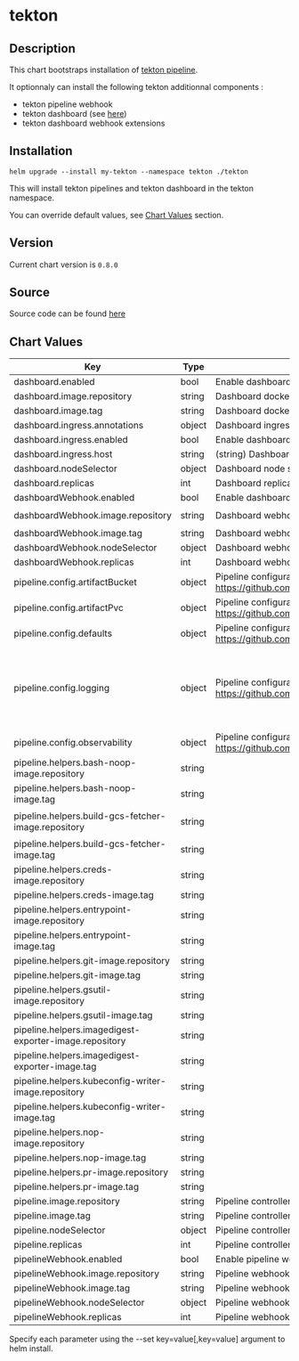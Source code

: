 

tekton
======

## Description

This chart bootstraps installation of [tekton pipeline](https://github.com/tektoncd/pipeline).

It optionnaly can install the following tekton additionnal components :
  - tekton pipeline webhook
  - tekton dashboard (see [here](https://github.com/tektoncd/dashboard))
  - tekton dashboard webhook extensions


## Installation

`helm upgrade --install my-tekton --namespace tekton ./tekton`

This will install tekton pipelines and tekton dashboard in the tekton namespace.

You can override default values, see [Chart Values](#chart-values) section.

## Version

Current chart version is `0.8.0`

## Source

Source code can be found [here](https://github.com/eddycharly/helm-prow-tekton/helm/tekton)



## Chart Values


| Key | Type | Description | Default |
|-----|------|-------------|---------|
| dashboard.enabled | bool | Enable dashboard | `true` |
| dashboard.image.repository | string | Dashboard docker image repository | `"gcr.io/tekton-releases/github.com/tektoncd/dashboard/cmd/dashboard@sha256"` |
| dashboard.image.tag | string | Dashboard docker image tag | `"b985769636204f2d736e20dbafa27ff68ba07c218445925da094a2dd8ab07a6a"` |
| dashboard.ingress.annotations | object | Dashboard ingress annotations | `{}` |
| dashboard.ingress.enabled | bool | Enable dashboard ingress | `false` |
| dashboard.ingress.host | string | (string) Dashboard ingress host name | `"example.com"` |
| dashboard.nodeSelector | object | Dashboard node selector | `{}` |
| dashboard.replicas | int | Dashboard replicas | `1` |
| dashboardWebhook.enabled | bool | Enable dashboard webhook | `true` |
| dashboardWebhook.image.repository | string | Dashboard webhook docker image repository | `"gcr.io/tekton-releases/github.com/tektoncd/experimental/webhooks-extension/cmd/extension@sha256"` |
| dashboardWebhook.image.tag | string | Dashboard webhook docker image tag | `"db812c6ef08e84870b3ed294b00ac5bdabbc67efca177786d6f307150674f2a2"` |
| dashboardWebhook.nodeSelector | object | Dashboard webhook node selector | `{}` |
| dashboardWebhook.replicas | int | Dashboard webhook replicas | `1` |
| pipeline.config.artifactBucket | object | Pipeline configuration for artifact bucket (see https://github.com/tektoncd/pipeline/blob/master/docs/install.md) | `{}` |
| pipeline.config.artifactPvc | object | Pipeline configuration for artifact pvc (see https://github.com/tektoncd/pipeline/blob/master/docs/install.md) | `{}` |
| pipeline.config.defaults | object | Pipeline configuration for default values (see https://github.com/tektoncd/pipeline/blob/master/docs/install.md) | `{}` |
| pipeline.config.logging | object | Pipeline configuration for logging (see https://github.com/tektoncd/pipeline/blob/master/docs/install.md) | `{"loglevel.controller":"info","loglevel.webhook":"info","zap-logger-config":"{\n  \"level\": \"info\",\n  \"development\": false,\n  \"sampling\": {\n    \"initial\": 100,\n    \"thereafter\": 100\n  },\n  \"outputPaths\": [\"stdout\"],\n  \"errorOutputPaths\": [\"stderr\"],\n  \"encoding\": \"json\",\n  \"encoderConfig\": {\n    \"timeKey\": \"\",\n    \"levelKey\": \"level\",\n    \"nameKey\": \"logger\",\n    \"callerKey\": \"caller\",\n    \"messageKey\": \"msg\",\n    \"stacktraceKey\": \"stacktrace\",\n    \"lineEnding\": \"\",\n    \"levelEncoder\": \"\",\n    \"timeEncoder\": \"\",\n    \"durationEncoder\": \"\",\n    \"callerEncoder\": \"\"\n  }\n}\n"}` |
| pipeline.config.observability | object | Pipeline configuration for observability (see https://github.com/tektoncd/pipeline/blob/master/docs/install.md) | `{}` |
| pipeline.helpers.bash-noop-image.repository | string |  | `"gcr.io/tekton-releases/github.com/tektoncd/pipeline/cmd/bash@sha256"` |
| pipeline.helpers.bash-noop-image.tag | string |  | `"a96b5840cdeb2a6598a8566a8607b925732286a8fdf15147be3591b7c7fb41f7"` |
| pipeline.helpers.build-gcs-fetcher-image.repository | string |  | `"gcr.io/tekton-releases/github.com/tektoncd/pipeline/vendor/github.com/googlecloudplatform/cloud-builders/gcs-fetcher/cmd/gcs-fetcher@sha256"` |
| pipeline.helpers.build-gcs-fetcher-image.tag | string |  | `"5be2e14ed6b986198beca21a93af34e807586dcf9155babeca7f5971a2fa0311"` |
| pipeline.helpers.creds-image.repository | string |  | `"gcr.io/tekton-releases/github.com/tektoncd/pipeline/cmd/creds-init@sha256"` |
| pipeline.helpers.creds-image.tag | string |  | `"8f8c43a115984e90db3b0cb3fcd46e1699ec15515ca7d258571a44c7d76040ca"` |
| pipeline.helpers.entrypoint-image.repository | string |  | `"gcr.io/tekton-releases/github.com/tektoncd/pipeline/cmd/entrypoint@sha256"` |
| pipeline.helpers.entrypoint-image.tag | string |  | `"5c2a7261d923b8af29ad3be34a9c9a3abd1ed11a030ca1cc207293d203755ab4"` |
| pipeline.helpers.git-image.repository | string |  | `"gcr.io/tekton-releases/github.com/tektoncd/pipeline/cmd/git-init@sha256"` |
| pipeline.helpers.git-image.tag | string |  | `"00466e8ec7d8a289140893523d33261ba5006dfb1bd9b96aee2736fc739dba5a"` |
| pipeline.helpers.gsutil-image.repository | string |  | `"gcr.io/tekton-releases/github.com/tektoncd/pipeline/cmd/gsutil@sha256"` |
| pipeline.helpers.gsutil-image.tag | string |  | `"0130ec562b897c5929123d4e14cd3271cd58102f1f411f52cb6f415088bf5944"` |
| pipeline.helpers.imagedigest-exporter-image.repository | string |  | `"gcr.io/tekton-releases/github.com/tektoncd/pipeline/cmd/imagedigestexporter@sha256"` |
| pipeline.helpers.imagedigest-exporter-image.tag | string |  | `"23e2de68c86de494aba98dabf02b175efc051827c52350bdd9a89f6a3d969ea9"` |
| pipeline.helpers.kubeconfig-writer-image.repository | string |  | `"gcr.io/tekton-releases/github.com/tektoncd/pipeline/cmd/kubeconfigwriter@sha256"` |
| pipeline.helpers.kubeconfig-writer-image.tag | string |  | `"912d30334e63899f3875806b0633b5ddf3470d64fbd2333fc2c534afcfa9872d"` |
| pipeline.helpers.nop-image.repository | string |  | `"gcr.io/tekton-releases/github.com/tektoncd/pipeline/cmd/nop@sha256"` |
| pipeline.helpers.nop-image.tag | string |  | `"b77955ba2711e1ba30ab48670bcafd725ddc01a105d173256e158053914dc42c"` |
| pipeline.helpers.pr-image.repository | string |  | `"gcr.io/tekton-releases/github.com/tektoncd/pipeline/cmd/pullrequest-init@sha256"` |
| pipeline.helpers.pr-image.tag | string |  | `"26a181a89c00ab840599508e905d1cfeed5db2b4ea41fbcc63c22979389e4a46"` |
| pipeline.image.repository | string | Pipeline controller docker image repository | `"gcr.io/tekton-releases/github.com/tektoncd/pipeline/cmd/controller@sha256"` |
| pipeline.image.tag | string | Pipeline controller docker image tag | `"72a2bda21b5bc23550e94fdf7cee8a6e5bd82601f5d81a6237fc2b8c42321a59"` |
| pipeline.nodeSelector | object | Pipeline controller node selector | `{}` |
| pipeline.replicas | int | Pipeline controller replicas | `1` |
| pipelineWebhook.enabled | bool | Enable pipeline webhook | `true` |
| pipelineWebhook.image.repository | string | Pipeline webhook docker image repository | `"gcr.io/tekton-releases/github.com/tektoncd/pipeline/cmd/webhook@sha256"` |
| pipelineWebhook.image.tag | string | Pipeline webhook docker image tag | `"1d6336f2748cb8e5c19b17191a54c6adbbc77e2d1c60818f93282ec482bb2957"` |
| pipelineWebhook.nodeSelector | object | Pipeline webhook node selector | `{}` |
| pipelineWebhook.replicas | int | Pipeline webhook replicas | `1` |


Specify each parameter using the --set key=value[,key=value] argument to helm install.
